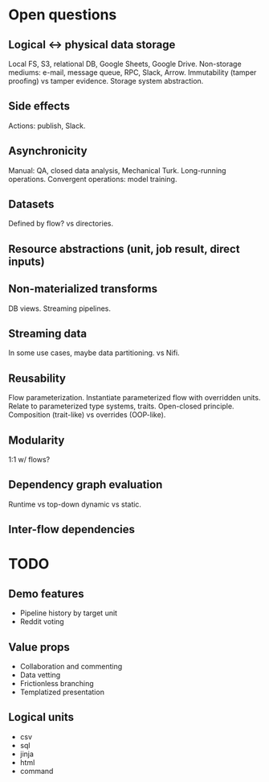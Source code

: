# Open questions

## Logical \<-> physical data storage

Local FS, S3, relational DB, Google Sheets, Google Drive.
Non-storage mediums: e-mail, message queue, RPC, Slack, Arrow.
Immutability (tamper proofing) vs tamper evidence.
Storage system abstraction.

## Side effects

Actions: publish, Slack.

## Asynchronicity

Manual: QA, closed data analysis, Mechanical Turk.
Long-running operations.
Convergent operations: model training.

## Datasets

Defined by flow?
vs directories.

## Resource abstractions (unit, job result, direct inputs)

## Non-materialized transforms

DB views.
Streaming pipelines.

## Streaming data

In some use cases, maybe data partitioning.
vs Nifi.

## Reusability

Flow parameterization.
Instantiate parameterized flow with overridden units.
Relate to parameterized type systems, traits.
Open-closed principle. Composition (trait-like) vs overrides (OOP-like).

## Modularity

1:1 w/ flows?

## Dependency graph evaluation

Runtime vs top-down dynamic vs static.

## Inter-flow dependencies

# TODO

## Demo features

- Pipeline history by target unit
- Reddit voting

## Value props

- Collaboration and commenting
- Data vetting
- Frictionless branching
- Templatized presentation

## Logical units

- csv
- sql
- jinja
- html
- command

